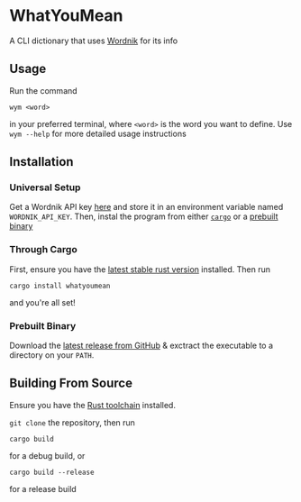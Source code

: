 # WhatYouMean

A CLI dictionary that uses [Wordnik](https://www.wordnik.com) for its info

## Usage

Run the command

```shell
wym <word>
```

in your preferred terminal, where `<word>` is the word you want to define. Use `wym --help`
for more detailed usage instructions

## Installation

### Universal Setup

Get a Wordnik API key [here](https://developer.wordnik.com/) and store it in an environment variable named
`WORDNIK_API_KEY`. Then, instal the program from either [`cargo`](#through-cargo) or a [prebuilt binary](#prebuilt-binary)

### Through Cargo

First, ensure you have the [latest stable rust version](https://www.rust-lang.org/tools/install) installed.
Then run

```shell
cargo install whatyoumean
```

and you're all set!

### Prebuilt Binary

Download the [latest release from GitHub](https://github.com/Clay-6/WhatYouMean/releases/latest) & exctract the
executable to a directory on your `PATH`.

## Building From Source

Ensure you have the [Rust toolchain](https://rustup.rs) installed.

`git clone` the repository, then run

```shell
cargo build 
```

for a debug build, or

```shell
cargo build --release
```

for a release build
